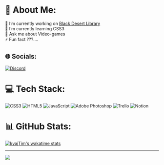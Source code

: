 # 💫 About Me:
🔭 I’m currently working on [Black Desert Library]( https://discord.gg/DjrPsrjkjK)<br>🌱 I’m currently learning CSS3<br>💬 Ask me about Video-games<br>⚡ Fun fact ???....


## 🌐 Socials:
[![Discord](https://img.shields.io/badge/Discord-%237289DA.svg?logo=discord&logoColor=white)](htttps://discord.gg/4sxZ7G2y) 

# 💻 Tech Stack:
![CSS3](https://img.shields.io/badge/css3-%231572B6.svg?style=for-the-badge&logo=css3&logoColor=white) ![HTML5](https://img.shields.io/badge/html5-%23E34F26.svg?style=for-the-badge&logo=html5&logoColor=white) ![JavaScript](https://img.shields.io/badge/javascript-%23323330.svg?style=for-the-badge&logo=javascript&logoColor=%23F7DF1E) ![Adobe Photoshop](https://img.shields.io/badge/adobephotoshop-%2331A8FF.svg?style=for-the-badge&logo=adobephotoshop&logoColor=white) ![Trello](https://img.shields.io/badge/Trello-%23026AA7.svg?style=for-the-badge&logo=Trello&logoColor=white) ![Notion](https://img.shields.io/badge/Notion-%23000000.svg?style=for-the-badge&logo=notion&logoColor=white)
# 📊 GitHub Stats:
[![kyajTim's wakatime stats](https://github-readme-stats.vercel.app/api/wakatime?username=kyajTim&theme=github_dark)](https://wakatime.com/@kyajTim)

---
[![](https://visitcount.itsvg.in/api?id=kyajTim&icon=7&color=6)](https://visitcount.itsvg.in)

<!-- Proudly created with GPRM ( https://gprm.itsvg.in ) -->
